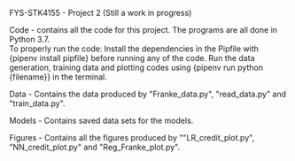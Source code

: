 FYS-STK4155 - Project 2 (Still a work in progress)

Code - contains all the code for this project. The programs are all done in Python 3.7.\
To properly run the code: Install the dependencies in the Pipfile with {pipenv install pipfile} before running any of the code. Run the data generation, training data and plotting codes using {pipenv run python {filename}} in the terminal.

Data - Contains the data produced by "Franke_data.py", "read_data.py" and "train_data.py".

Models - Contains saved data sets for the models.

Figures - Contains all the figures produced by ""LR_credit_plot.py", "NN_credit_plot.py" and "Reg_Franke_plot.py".
